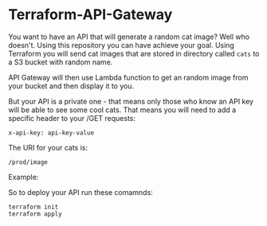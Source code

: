 # Terraform-API-Gateway

You want to have an API that will generate a random cat image? Well who doesn't. Using this repository you can have achieve your goal. Using Terraform you will send cat images that are stored in directory called `cats` to a S3 bucket with random name. 

API Gateway will then use Lambda function to get an random image from your bucket and then display it to you.

But your API is a private one - that means only those who know an API key will be able to see some cool cats. That means you will need to add a specific header to your /GET requests:

```
x-api-key: api-key-value
```

The URI for your cats is:
```
/prod/image
```

Example:


So to deploy your API run these comamnds:
```
terraform init
terraform apply
```


